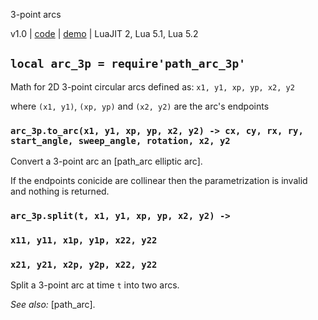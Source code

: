 3-point arcs

v1.0 | [code](http://code.google.com/p/lua-files/source/browse/path_arc_3p.lua) | [demo](http://code.google.com/p/lua-files/source/browse/path_arc_3p_demo.lua) | LuaJIT 2, Lua 5.1, Lua 5.2

## `local arc_3p = require'path_arc_3p'`

Math for 2D 3-point circular arcs defined as:
  `x1, y1, xp, yp, x2, y2`

where `(x1, y1)`, `(xp, yp)` and `(x2, y2)` are the arc's endpoints

### `arc_3p.to_arc(x1, y1, xp, yp, x2, y2) -> cx, cy, rx, ry, start_angle, sweep_angle, rotation, x2, y2`

Convert a 3-point arc an [path_arc elliptic arc].

If the endpoints conicide are collinear then the parametrization is invalid and nothing is returned.

### `arc_3p.split(t, x1, y1, xp, yp, x2, y2) -> `
  ### `x11, y11, x1p, y1p, x22, y22`
  ### `x21, y21, x2p, y2p, x22, y22`

Split a 3-point arc at time `t` into two arcs.

*See also:* [path_arc].
